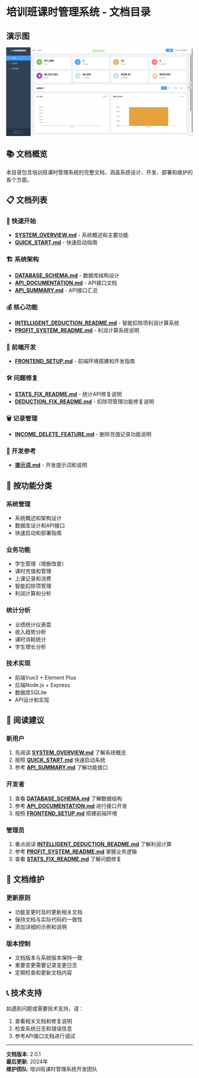 # 培训班课时管理系统 - 文档目录


## 演示图


![../png/7b0ae6df179e5d35440849f4ea19a23.png](../png/7b0ae6df179e5d35440849f4ea19a23.png)

## 📚 文档概览

本目录包含培训班课时管理系统的完整文档，涵盖系统设计、开发、部署和维护的各个方面。

## 📋 文档列表


### 🚀 快速开始
- **[SYSTEM_OVERVIEW.md](./SYSTEM_OVERVIEW.md)** - 系统概述和主要功能
- **[QUICK_START.md](./QUICK_START.md)** - 快速启动指南

### 🏗️ 系统架构
- **[DATABASE_SCHEMA.md](./DATABASE_SCHEMA.md)** - 数据库结构设计
- **[API_DOCUMENTATION.md](./API_DOCUMENTATION.md)** - API接口文档
- **[API_SUMMARY.md](./API_SUMMARY.md)** - API接口汇总

### 💰 核心功能
- **[INTELLIGENT_DEDUCTION_README.md](./INTELLIGENT_DEDUCTION_README.md)** - 智能扣除项利润计算系统
- **[PROFIT_SYSTEM_README.md](./PROFIT_SYSTEM_README.md)** - 利润计算系统说明

### 🎨 前端开发
- **[FRONTEND_SETUP.md](./FRONTEND_SETUP.md)** - 前端环境搭建和开发指南

### 🛠️ 问题修复
- **[STATS_FIX_README.md](./STATS_FIX_README.md)** - 统计API修复说明
- **[DEDUCTION_FIX_README.md](./DEDUCTION_FIX_README.md)** - 扣除项管理功能修复说明

### 🗑️ 记录管理
- **[INCOME_DELETE_FEATURE.md](./INCOME_DELETE_FEATURE.md)** - 删除充值记录功能说明

### 📝 开发参考
- **[提示词.md](./提示词.md)** - 开发提示词和说明

## 🎯 按功能分类

### 系统管理
- 系统概述和架构设计
- 数据库设计和API接口
- 快速启动和部署指南

### 业务功能
- 学生管理（增删改查）
- 课时充值和管理
- 上课记录和消费
- 智能扣除项管理
- 利润计算和分析

### 统计分析
- 业绩统计仪表盘
- 收入趋势分析
- 课时消耗统计
- 学生增长分析

### 技术实现
- 前端Vue3 + Element Plus
- 后端Node.js + Express
- 数据库SQLite
- API设计和实现

## 📖 阅读建议

### 新用户
1. 先阅读 **[SYSTEM_OVERVIEW.md](./SYSTEM_OVERVIEW.md)** 了解系统概览
2. 按照 **[QUICK_START.md](./QUICK_START.md)** 快速启动系统
3. 参考 **[API_SUMMARY.md](./API_SUMMARY.md)** 了解功能接口

### 开发者
1. 查看 **[DATABASE_SCHEMA.md](./DATABASE_SCHEMA.md)** 了解数据结构
2. 参考 **[API_DOCUMENTATION.md](./API_DOCUMENTATION.md)** 进行接口开发
3. 按照 **[FRONTEND_SETUP.md](./FRONTEND_SETUP.md)** 搭建前端环境

### 管理员
1. 重点阅读 **[INTELLIGENT_DEDUCTION_README.md](./INTELLIGENT_DEDUCTION_README.md)** 了解利润计算
2. 参考 **[PROFIT_SYSTEM_README.md](./PROFIT_SYSTEM_README.md)** 掌握业务逻辑
3. 查看 **[STATS_FIX_README.md](./STATS_FIX_README.md)** 了解问题修复

## 🔧 文档维护

### 更新原则
- 功能变更时及时更新相关文档
- 保持文档与实际代码的一致性
- 添加详细的示例和说明

### 版本控制
- 文档版本与系统版本保持一致
- 重要变更需要记录变更日志
- 定期检查和更新文档内容

## 📞 技术支持

如遇到问题或需要技术支持，请：
1. 查看相关文档和修复说明
2. 检查系统日志和错误信息
3. 参考API接口文档进行调试

---

**文档版本**: 2.0.1  
**最后更新**: 2024年  
**维护团队**: 培训班课时管理系统开发团队
